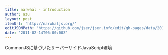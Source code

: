 ```yaml
---
title: narwhal - introduction
author: azu
layout: post
itemUrl: 'http://narwhaljs.org/'
editJSONPath: 'https://github.com/jser/jser.info/edit/gh-pages/data/2011/02/index.json'
date: '2011-02-14T06:00:00Z'
---
```

CommonJSに基づいたサーバーサイドJavaScript環境
